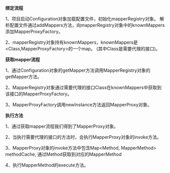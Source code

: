 **绑定流程**

1、项目启动Configuration对象加载配置文件，初始化mapperRegistry对象。
解析配置文件通过addMappers方法，向mapperRegistry对象中的knownMappers添加MapperProxyFactory。

2、mapperRegistry对象持有knownMappers，knownMappers是<Class,MapperProxyFactory>的一个map。
(其中Class是需要代理的接口)。


**获取mapper流程**

1、通过Configuration对象的getMapper方法调用MapperRegistry对象的getMapper方法。

2、MapperRegistry对象通过需要代理的接口Class在knownMappers中获取到该接口的MapperProxyFactory。

3、MapperProxyFactory调用newInstance方法返回MapperProxy对象。


**执行方法**

1、通过获取mapper流程我们得到了MapperProxy对象。

2、当执行需要代理的接口的方法时，会执行MapperProxy对象的invoke方法。

3、MapperProxy对象的invoke方法中包含Map<Method, MapperMethod> methodCache,
通过Method获取到对应的MapperMethod

4、执行MapperMethod的execute方法。